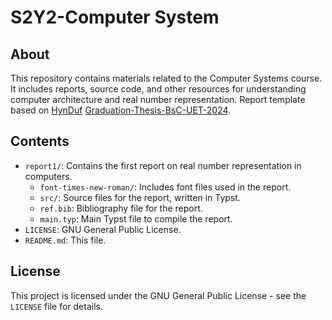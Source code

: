 # S2Y2-Computer System

## About

This repository contains materials related to the Computer Systems course. It includes reports, source code, and other resources for understanding computer architecture and real number representation.
Report template based on [HynDuf](https://github.com/HynDuf) [Graduation-Thesis-BsC-UET-2024](https://github.com/HynDuf/Graduation-Thesis-BsC-UET-2024).

## Contents

*   `report1/`: Contains the first report on real number representation in computers.
    *   `font-times-new-roman/`: Includes font files used in the report.
    *   `src/`: Source files for the report, written in Typst.
    *   `ref.bib`: Bibliography file for the report.
    *   `main.typ`: Main Typst file to compile the report.
*   `LICENSE`: GNU General Public License.
*   `README.md`: This file.

## License

This project is licensed under the GNU General Public License - see the `LICENSE` file for details.
